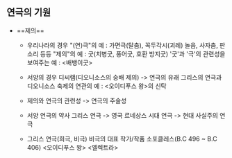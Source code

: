 ## 연극의 기원
- ==제의==
	- 우리나라의 경우
	  "(연)극"의 예 : 가면극(탈춤), 꼭두각시(괴례) 놀음, 사자춤, 판소리 등등
	  "제의"의 예 : 굿(치병굿, 풍어굿, 호환 방지굿)
	  '굿'과 '극'의 관련성을 보여주는 예 : <배뱅이굿> 
	  
	- 서양의 경우
	 디씨램(디오니소스의 숭배 제의) -> 연극의 유래
	 그리스의 연극과 디오니소스 축제의 연관의 예 :
	 <오이디푸스 왕>의 신탁
	
	- 제의와 연극의 관련성
	 -> 연극의 주술성
	
	- 서양 연극의 약사
	 그리스 연극 -> 영국 르네상스 시대 연극 -> 현대 사실주의 연극
	 - 그리스 연극(희극, 비극)
	 비극의 대표 작가/작품
	 소포클레스(B.C 496 ~ B.C 406)
	 <오이디푸스 왕>
	 <엘렉트라>